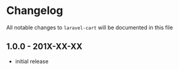 # Changelog

All notable changes to `laravel-cart` will be documented in this file

## 1.0.0 - 201X-XX-XX

- initial release
